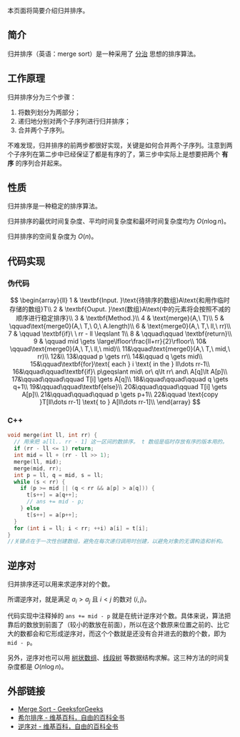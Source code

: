 本页面将简要介绍归并排序。

## 简介

归并排序（英语：merge sort）是一种采用了 [分治](./divide-and-conquer.md) 思想的排序算法。

## 工作原理

归并排序分为三个步骤：

1. 将数列划分为两部分；
2. 递归地分别对两个子序列进行归并排序；
3. 合并两个子序列。

不难发现，归并排序的前两步都很好实现，关键是如何合并两个子序列。注意到两个子序列在第二步中已经保证了都是有序的了，第三步中实际上是想要把两个 **有序** 的序列合并起来。

## 性质

归并排序是一种稳定的排序算法。

归并排序的最优时间复杂度、平均时间复杂度和最坏时间复杂度均为 $O(n\log n)$。

归并排序的空间复杂度为 $O(n)$。

## 代码实现

### 伪代码

$$
\begin{array}{ll}
1 & \textbf{Input. }\text{待排序的数组}A\text{和用作临时存储的数组}T\\
2 & \textbf{Ouput. }\text{数组}A\text{中的元素将会按照不减的顺序进行稳定排序}\\
3 & \textbf{Method.}\\
4 & \text{merge}(A,\ T)\\
5 & \qquad\text{merge0}(A,\ T,\ 0,\ A.length)\\
6 & \text{merge0}(A,\ T,\ ll,\ rr)\\
7 & \qquad \textbf{if}\ \ rr - ll \leqslant 1\\
8 & \qquad\qquad \textbf{return}\\
9 & \qquad mid \gets \large\lfloor\frac{ll+rr}{2}\rfloor\\
10& \qquad\text{merge0}(A,\ T,\ ll,\ mid)\\
11&\qquad\text{merge0}(A,\ T,\ mid,\ rr)\\
12&\\
13&\qquad p \gets rr\\
14&\qquad q \gets mid\\
15&\qquad\textbf{for}\text{ each } i \text{ in the } ll\dots rr-1\\
16&\qquad\qquad\textbf{if}\ p\geqslant mid\ or\ q\lt rr\ and\ A[q]\lt A[p]\\
17&\qquad\qquad\qquad T[i] \gets A[q]\\
18&\qquad\qquad\qquad q \gets q+1\\
19&\qquad\qquad\textbf{else}\\
20&\qquad\qquad\qquad T[i] \gets A[p]\\
21&\qquad\qquad\qquad p \gets p+1\\
22&\qquad \text{copy }T[ll\dots rr-1] \text{ to } A[ll\dots rr-1]\\
\end{array}
$$

### C++

```cpp
void merge(int ll, int rr) {
  // 用来把 a[ll.. rr - 1] 这一区间的数排序。 t 数组是临时存放有序的版本用的。
  if (rr - ll <= 1) return;
  int mid = ll + (rr - ll >> 1);
  merge(ll, mid);
  merge(mid, rr);
  int p = ll, q = mid, s = ll;
  while (s < rr) {
    if (p >= mid || (q < rr && a[p] > a[q])) {
      t[s++] = a[q++];
      // ans += mid - p;
    } else
      t[s++] = a[p++];
  }
  for (int i = ll; i < rr; ++i) a[i] = t[i];
}
//关键点在于一次性创建数组，避免在每次递归调用时创建，以避免对象的无谓构造和析构。
```

## 逆序对

归并排序还可以用来求逆序对的个数。

所谓逆序对，就是满足 $a_{i} > a_{j}$ 且 $i < j$ 的数对 $(i, j)$。

代码实现中注释掉的 `ans += mid - p` 就是在统计逆序对个数。具体来说，算法把靠后的数放到前面了（较小的数放在前面），所以在这个数原来位置之前的、比它大的数都会和它形成逆序对，而这个个数就是还没有合并进去的数的个数，即为 `mid - p`。

另外，逆序对也可以用 [树状数组](../ds/fenwick.md)、[线段树](../ds/seg.md) 等数据结构求解。这三种方法的时间复杂度都是 $O(n \log n)$。

## 外部链接

- [Merge Sort - GeeksforGeeks](https://www.geeksforgeeks.org/merge-sort/)
- [希尔排序 - 维基百科，自由的百科全书](https://zh.wikipedia.org/wiki/%E5%BD%92%E5%B9%B6%E6%8E%92%E5%BA%8F)
- [逆序对 - 维基百科，自由的百科全书](https://zh.wikipedia.org/wiki/%E9%80%86%E5%BA%8F%E5%AF%B9)
